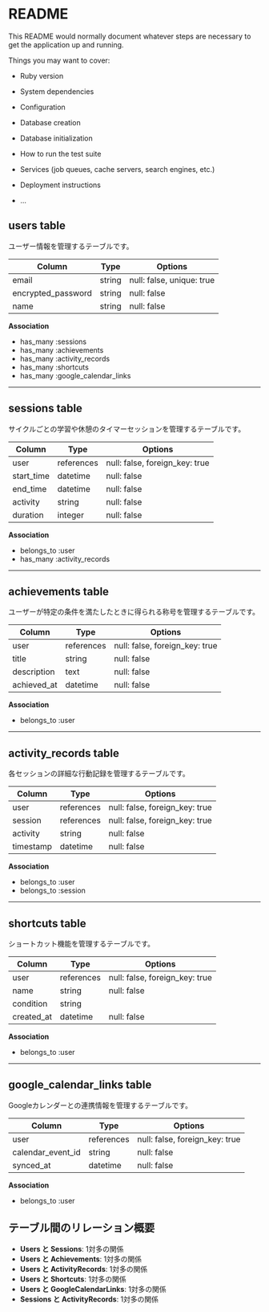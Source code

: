 # README

This README would normally document whatever steps are necessary to get the
application up and running.

Things you may want to cover:

* Ruby version

* System dependencies

* Configuration

* Database creation

* Database initialization

* How to run the test suite

* Services (job queues, cache servers, search engines, etc.)

* Deployment instructions

* ...


## users table
ユーザー情報を管理するテーブルです。

| Column             | Type    | Options                    |
|--------------------|---------|----------------------------|
| email              | string  | null: false, unique: true   |
| encrypted_password | string  | null: false                |
| name               | string  | null: false                |

**Association**
- has_many :sessions
- has_many :achievements
- has_many :activity_records
- has_many :shortcuts
- has_many :google_calendar_links

---

## sessions table
サイクルごとの学習や休憩のタイマーセッションを管理するテーブルです。

| Column      | Type      | Options                       |
|-------------|-----------|-------------------------------|
| user        | references | null: false, foreign_key: true |
| start_time  | datetime   | null: false                   |
| end_time    | datetime   | null: false                   |
| activity    | string     | null: false                   |
| duration    | integer    | null: false                   |

**Association**
- belongs_to :user
- has_many :activity_records

---

## achievements table
ユーザーが特定の条件を満たしたときに得られる称号を管理するテーブルです。

| Column       | Type      | Options                       |
|--------------|-----------|-------------------------------|
| user         | references | null: false, foreign_key: true |
| title        | string     | null: false                   |
| description  | text       | null: false                   |
| achieved_at  | datetime   | null: false                   |

**Association**
- belongs_to :user

---

## activity_records table
各セッションの詳細な行動記録を管理するテーブルです。

| Column       | Type      | Options                       |
|--------------|-----------|-------------------------------|
| user         | references | null: false, foreign_key: true |
| session      | references | null: false, foreign_key: true |
| activity     | string     | null: false                   |
| timestamp    | datetime   | null: false                   |

**Association**
- belongs_to :user
- belongs_to :session

---

## shortcuts table
ショートカット機能を管理するテーブルです。

| Column      | Type      | Options                       |
|-------------|-----------|-------------------------------|
| user        | references | null: false, foreign_key: true |
| name        | string     | null: false                   |
| condition   | string     |                               |
| created_at  | datetime   | null: false                   |

**Association**
- belongs_to :user

---

## google_calendar_links table
Googleカレンダーとの連携情報を管理するテーブルです。

| Column              | Type      | Options                       |
|---------------------|-----------|-------------------------------|
| user                | references | null: false, foreign_key: true |
| calendar_event_id   | string     | null: false                   |
| synced_at           | datetime   | null: false                   |

**Association**
- belongs_to :user




## テーブル間のリレーション概要
- **Users と Sessions**: 1対多の関係
- **Users と Achievements**: 1対多の関係
- **Users と ActivityRecords**: 1対多の関係
- **Users と Shortcuts**: 1対多の関係
- **Users と GoogleCalendarLinks**: 1対多の関係
- **Sessions と ActivityRecords**: 1対多の関係
